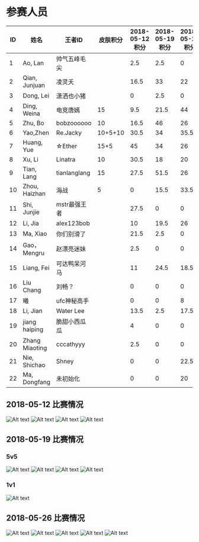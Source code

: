 # 参赛人员
ID|姓名|王者ID|皮肤积分|2018-05-12积分|2018-05-19积分|2018-05-26积分|2018-06-02积分|总分
|----|----|----|----|----|----|----|----|----|
1|Ao, Lan |帅气五峰毛尖||2.5|2.5|0|||
2|Qian, Junjuan |凌灵夭||16.5|33|22|||
3|Dong, Lei |潇洒也小猪||0|2.5|0|||
4|Ding, Weina |电竞唐嫣|15|9.5|21.5|44|||
5|Zhu, Bo |bobzoooooo|10|16.5|46|26|||
6|Yao,Zhen |Re.Jacky |10+5+10|30.5|34|35.5|||
7|Huang, Yue |☆Ether|15+5|45|34|26|||
8|Xu, Li |Linatra|10|30.5|18|20|||
9|Tian, Lang |tianlanglang|15|27.5|51.5|26|||
10|Zhou, Haizhan |海战|5|0|15.5|33.5|||
11|Shi, Junjie |mstr最强王者||27.5|0|0|||
12|Li, Jia |alex123bob||10|19.5|26|||
13|Ma, Xiao |你们别滑了||21.5|2.5|0|||
14|Gao，Mengru |赵漂亮迷妹||2.5|0|0|||
15|Liang, Fei |可达鸭呆河马||11|24.5|18.5|||
16|Liu Chang |刘畅？||0|0|0|||
17|曦|ufc神秘高手||0|0|8|||
18|Li, Jian|Water Lee||13.5|2.5|17.5|||
19|jiang haiping|脆甜小西瓜瓜||4|0|0|||
20|Zhang Miaoting|cccathyyy||2.5|0|0|||
21|Nie, Shichao|Shney||0|0|22.5|||
22|Ma, Dongfang|未初始化||0|0|20|||

## 2018-05-12 比赛情况
![Alt text](https://raw.githubusercontent.com/Alom/ESportsClub/master/May/2018-05-12/5-12-1.jpg)
![Alt text](https://raw.githubusercontent.com/Alom/ESportsClub/master/May/2018-05-12/5-12-2.jpg)
![Alt text](https://raw.githubusercontent.com/Alom/ESportsClub/master/May/2018-05-12/5-12-3.jpg)
![Alt text](https://raw.githubusercontent.com/Alom/ESportsClub/master/May/2018-05-12/5-12-4.jpeg)
## 2018-05-19 比赛情况
### 5v5
![Alt text](https://raw.githubusercontent.com/Alom/ESportsClub/master/May/2018-05-19/5-19-1.jpeg)
![Alt text](https://raw.githubusercontent.com/Alom/ESportsClub/master/May/2018-05-19/5-19-2.jpeg)
![Alt text](https://raw.githubusercontent.com/Alom/ESportsClub/master/May/2018-05-19/5-19-3.jpeg)
![Alt text](https://raw.githubusercontent.com/Alom/ESportsClub/master/May/2018-05-19/5-19-4.jpeg)
### 1v1
![Alt text](https://raw.githubusercontent.com/Alom/ESportsClub/master/May/2018-05-19/5-19-1v1-1.jpeg)
## 2018-05-26 比赛情况

![Alt text](https://raw.githubusercontent.com/Alom/ESportsClub/master/May/2018-05-26/5-26-1.jpeg)
![Alt text](https://raw.githubusercontent.com/Alom/ESportsClub/master/May/2018-05-26/5-26-2.jpeg)
![Alt text](https://raw.githubusercontent.com/Alom/ESportsClub/master/May/2018-05-26/5-26-3.jpeg)
![Alt text](https://raw.githubusercontent.com/Alom/ESportsClub/master/May/2018-05-26/5-26-4.jpeg)
![Alt text](https://raw.githubusercontent.com/Alom/ESportsClub/master/May/2018-05-26/5-26-5.jpeg)
